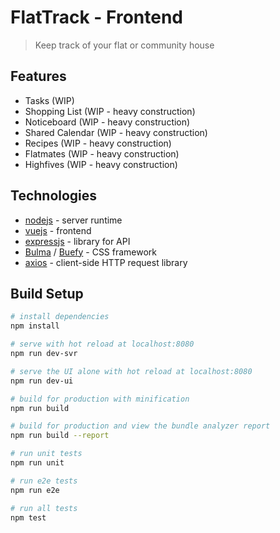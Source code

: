 # FlatTrack - Frontend

> Keep track of your flat or community house

## Features
- Tasks (WIP)
- Shopping List (WIP - heavy construction)
- Noticeboard (WIP - heavy construction)
- Shared Calendar (WIP - heavy construction)
- Recipes (WIP - heavy construction)
- Flatmates (WIP - heavy construction)
- Highfives (WIP - heavy construction)

## Technologies
- [nodejs](https://nodejs.org) - server runtime
- [vuejs](https://vuejs.org) - frontend
- [expressjs](https://expressjs.com) - library for API
- [Bulma](https://bulma.io/) / [Buefy](https://buefy.org/) - CSS framework
- [axios](https://github.com/axios/axios) - client-side HTTP request library


## Build Setup

``` bash
# install dependencies
npm install

# serve with hot reload at localhost:8080
npm run dev-svr

# serve the UI alone with hot reload at localhost:8080
npm run dev-ui

# build for production with minification
npm run build

# build for production and view the bundle analyzer report
npm run build --report

# run unit tests
npm run unit

# run e2e tests
npm run e2e

# run all tests
npm test
```
